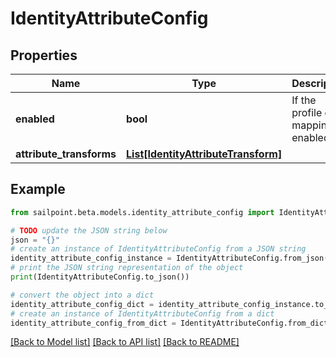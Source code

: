 # IdentityAttributeConfig


## Properties

Name | Type | Description | Notes
------------ | ------------- | ------------- | -------------
**enabled** | **bool** | If the profile or mapping is enabled | [optional] [default to True]
**attribute_transforms** | [**List[IdentityAttributeTransform]**](IdentityAttributeTransform.md) |  | [optional] 

## Example

```python
from sailpoint.beta.models.identity_attribute_config import IdentityAttributeConfig

# TODO update the JSON string below
json = "{}"
# create an instance of IdentityAttributeConfig from a JSON string
identity_attribute_config_instance = IdentityAttributeConfig.from_json(json)
# print the JSON string representation of the object
print(IdentityAttributeConfig.to_json())

# convert the object into a dict
identity_attribute_config_dict = identity_attribute_config_instance.to_dict()
# create an instance of IdentityAttributeConfig from a dict
identity_attribute_config_from_dict = IdentityAttributeConfig.from_dict(identity_attribute_config_dict)
```
[[Back to Model list]](../README.md#documentation-for-models) [[Back to API list]](../README.md#documentation-for-api-endpoints) [[Back to README]](../README.md)


